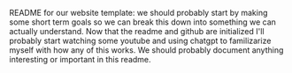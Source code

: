 README for our website template:
we should probably start by making some short term goals so we can break this down into something we can actually understand.
Now that the readme and github are initialized I'll probably start watching some youtube and using chatgpt to familizarize myself with how any of this works. We should probably document anything interesting or important in this readme.
